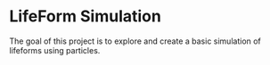 # LifeForm Simulation

The goal of this project is to explore and create a basic simulation of lifeforms using particles.


